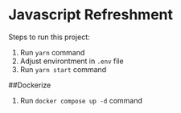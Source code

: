 # Javascript Refreshment

Steps to run this project:

1. Run `yarn` command
2. Adjust environtment in `.env` file
3. Run `yarn start` command

##Dockerize
1. Run `docker compose up -d` command
